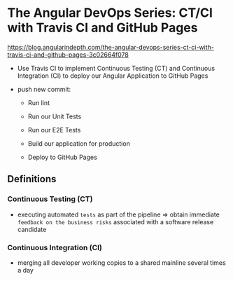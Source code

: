 # The Angular DevOps Series: CT/CI with Travis CI and GitHub Pages

https://blog.angularindepth.com/the-angular-devops-series-ct-ci-with-travis-ci-and-github-pages-3c02664f078



- Use Travis CI to implement Continuous Testing (CT) and Continuous Integration (CI) to deploy our Angular Application to GitHub Pages

- push new commit:

    - Run lint

    - Run our Unit Tests

    - Run our E2E Tests

    - Build our application for production

    - Deploy to GitHub Pages


## Definitions

### Continuous Testing (CT)

  -  executing automated `tests` as part of the pipeline => obtain immediate `feedback on the business risks` associated with a software release candidate

### Continuous Integration (CI)

  - merging all developer working copies to a shared mainline several times a day
